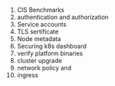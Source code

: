 1. CIS Benchmarks
2. authentication  and  authorization
3. Service accounts
4. TLS sertificate
5. Node metadata
6. Securing k8s dashboard
7. verify platform binaries
8. cluster upgrade
9. network policy and
10. ingress
